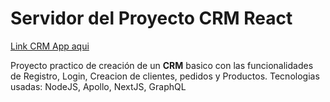 # Servidor del Proyecto CRM React 

[Link CRM App aqui ](https://crm-2020-cliente.gfxargentina.vercel.app/inicio)

Proyecto practico de creación de un **CRM** basico con las funcionalidades de Registro, Login, Creacion de clientes, pedidos y Productos.
Tecnologias usadas: NodeJS, Apollo, NextJS, GraphQL
